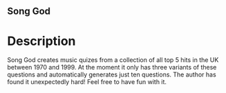 ## Song God

# Description

Song God creates music quizes from a collection of all top 5 hits in the UK between 1970 and 1999. At the moment it only has
three variants of these questions and automatically generates just ten questions. The author has found it unexpectedly
hard! Feel free to have fun with it.


